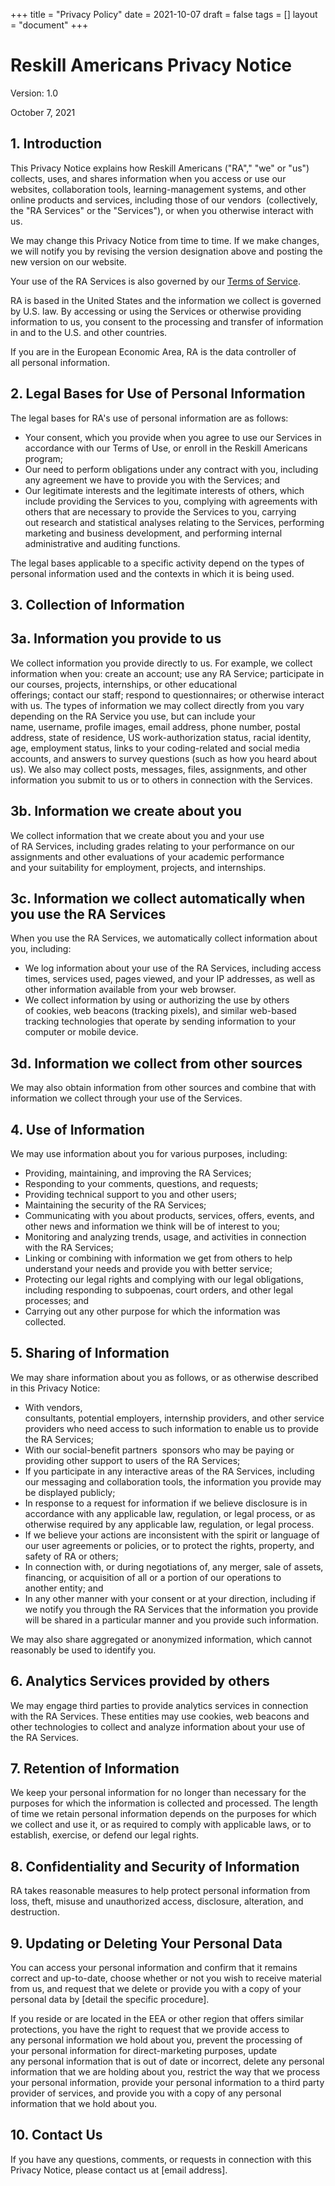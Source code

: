 +++
title = "Privacy Policy"
date = 2021-10-07
draft = false
tags = []
layout = "document"
+++

# Reskill Americans Privacy Notice 

Version: 1.0

October 7, 2021

## 1.  Introduction 

This Privacy Notice explains how Reskill Americans ("RA"," "we" or "us") collects, uses, and shares information when you access or use our websites, collaboration tools, learning-management systems, and other online products and services, including those of our vendors  (collectively, the "RA Services" or the "Services"), or when you otherwise interact with us. 

We may change this Privacy Notice from time to time. If we make changes, we will notify you by revising the version designation above and posting the new version on our website. 

Your use of the RA Services is also governed by our [Terms of Service](/terms-of-service).

RA is based in the United States and the information we collect is governed by U.S. law. By accessing or using the Services or otherwise providing information to us, you consent to the processing and transfer of information in and to the U.S. and other countries. 

If you are in the European Economic Area, RA is the data controller of all personal information. 

## 2.  Legal Bases for Use of Personal Information 

The legal bases for RA's use of personal information are as follows: 

-   Your consent, which you provide when you agree to use our Services in accordance with our Terms of Use, or enroll in the Reskill Americans program; 
-   Our need to perform obligations under any contract with you, including any agreement we have to provide you with the Services; and 
-   Our legitimate interests and the legitimate interests of others, which include providing the Services to you, complying with agreements with others that are necessary to provide the Services to you, carrying out research and statistical analyses relating to the Services, performing marketing and business development, and performing internal administrative and auditing functions. 

The legal bases applicable to a specific activity depend on the types of personal information used and the contexts in which it is being used. 

## 3.  Collection of Information 

## 3a.  Information you provide to us 

We collect information you provide directly to us. For example, we collect information when you: create an account; use any RA Service; participate in our courses, projects, internships, or other educational offerings; contact our staff; respond to questionnaires; or otherwise interact with us. The types of information we may collect directly from you vary depending on the RA Service you use, but can include your name, username, profile images, email address, phone number, postal address, state of residence, US work-authorization status, racial identity, age, employment status, links to your coding-related and social media accounts, and answers to survey questions (such as how you heard about us). We also may collect posts, messages, files, assignments, and other information you submit to us or to others in connection with the Services. 

## 3b.  Information we create about you 

We collect information that we create about you and your use of RA Services, including grades relating to your performance on our assignments and other evaluations of your academic performance and your suitability for employment, projects, and internships. 

## 3c.  Information we collect automatically when you use the RA Services 

When you use the RA Services, we automatically collect information about you, including: 

-   We log information about your use of the RA Services, including access times, services used, pages viewed, and your IP addresses, as well as other information available from your web browser. 
-   We collect information by using or authorizing the use by others of cookies, web beacons (tracking pixels), and similar web-based tracking technologies that operate by sending information to your computer or mobile device.  

## 3d.  Information we collect from other sources 

We may also obtain information from other sources and combine that with information we collect through your use of the Services. 

## 4.  Use of Information 

We may use information about you for various purposes, including: 

-   Providing, maintaining, and improving the RA Services; 
-   Responding to your comments, questions, and requests; 
-   Providing technical support to you and other users; 
-   Maintaining the security of the RA Services; 
-   Communicating with you about products, services, offers, events, and other news and information we think will be of interest to you; 
-   Monitoring and analyzing trends, usage, and activities in connection with the RA Services; 
-   Linking or combining with information we get from others to help understand your needs and provide you with better service; 
-   Protecting our legal rights and complying with our legal obligations, including responding to subpoenas, court orders, and other legal processes; and 
-   Carrying out any other purpose for which the information was collected. 

## 5.  Sharing of Information 

We may share information about you as follows, or as otherwise described in this Privacy Notice: 

-   With vendors, consultants, potential employers, internship providers, and other service providers who need access to such information to enable us to provide the RA Services; 
-   With our social-benefit partners  sponsors who may be paying or providing other support to users of the RA Services; 
-   If you participate in any interactive areas of the RA Services, including our messaging and collaboration tools, the information you provide may be displayed publicly; 
-   In response to a request for information if we believe disclosure is in accordance with any applicable law, regulation, or legal process, or as otherwise required by any applicable law, regulation, or legal process. 
-   If we believe your actions are inconsistent with the spirit or language of our user agreements or policies, or to protect the rights, property, and safety of RA or others; 
-   In connection with, or during negotiations of, any merger, sale of assets, financing, or acquisition of all or a portion of our operations to another entity; and 
-   In any other manner with your consent or at your direction, including if we notify you through the RA Services that the information you provide will be shared in a particular manner and you provide such information. 

We may also share aggregated or anonymized information, which cannot reasonably be used to identify you. 

## 6.  Analytics Services provided by others 

We may engage third parties to provide analytics services in connection with the RA Services. These entities may use cookies, web beacons and other technologies to collect and analyze information about your use of the RA Services. 

## 7.  Retention of Information 

We keep your personal information for no longer than necessary for the purposes for which the information is collected and processed. The length of time we retain personal information depends on the purposes for which we collect and use it, or as required to comply with applicable laws, or to establish, exercise, or defend our legal rights. 

## 8.  Confidentiality and Security of Information 

RA takes reasonable measures to help protect personal information from loss, theft, misuse and unauthorized access, disclosure, alteration, and destruction.  

## 9.  Updating or Deleting Your Personal Data 

You can access your personal information and confirm that it remains correct and up-to-date, choose whether or not you wish to receive material from us, and request that we delete or provide you with a copy of your personal data by [detail the specific procedure]. 

If you reside or are located in the EEA or other region that offers similar protections, you have the right to request that we provide access to any personal information we hold about you, prevent the processing of your personal information for direct-marketing purposes, update any personal information that is out of date or incorrect, delete any personal information that we are holding about you, restrict the way that we process your personal information, provide your personal information to a third party provider of services, and provide you with a copy of any personal information that we hold about you.  

## 10.  Contact Us 

If you have any questions, comments, or requests in connection with this Privacy Notice, please contact us at [email address].
